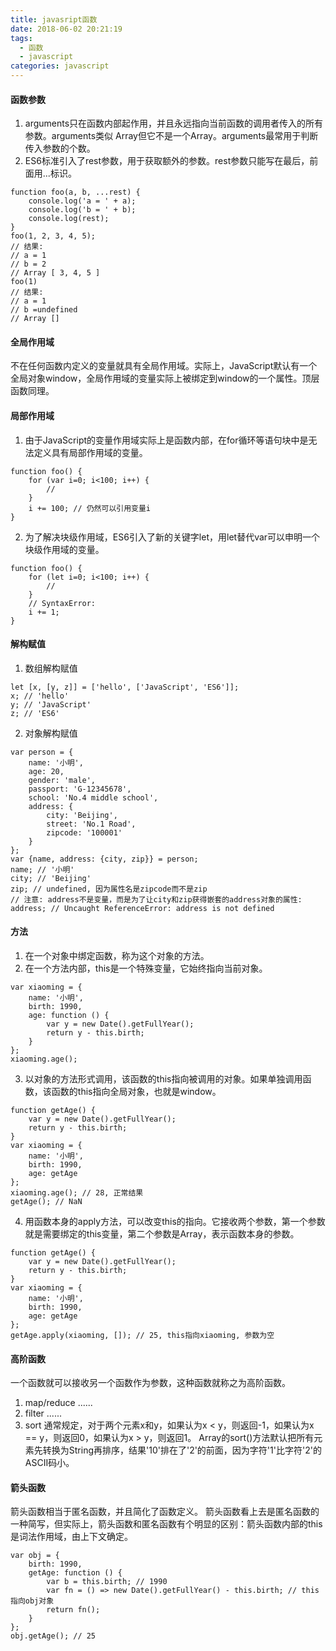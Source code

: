 ```yaml
---
title: javasript函数
date: 2018-06-02 20:21:19
tags:
  - 函数
  - javascript
categories: javascript
---
```


#### 函数参数
1. arguments只在函数内部起作用，并且永远指向当前函数的调用者传入的所有参数。arguments类似 Array但它不是一个Array。arguments最常用于判断传入参数的个数。
2. ES6标准引入了rest参数，用于获取额外的参数。rest参数只能写在最后，前面用...标识。
```
function foo(a, b, ...rest) {
    console.log('a = ' + a);
    console.log('b = ' + b);
    console.log(rest);
}
foo(1, 2, 3, 4, 5);
// 结果:
// a = 1
// b = 2
// Array [ 3, 4, 5 ]
foo(1)
// 结果:
// a = 1
// b =undefined
// Array []
```

#### 全局作用域
不在任何函数内定义的变量就具有全局作用域。实际上，JavaScript默认有一个全局对象window，全局作用域的变量实际上被绑定到window的一个属性。顶层函数同理。

#### 局部作用域
1. 由于JavaScript的变量作用域实际上是函数内部，在for循环等语句块中是无法定义具有局部作用域的变量。
```
function foo() {
    for (var i=0; i<100; i++) {
        //
    }
    i += 100; // 仍然可以引用变量i
}
```
2. 为了解决块级作用域，ES6引入了新的关键字let，用let替代var可以申明一个块级作用域的变量。
```
function foo() {
    for (let i=0; i<100; i++) {
        //
    }
    // SyntaxError:
    i += 1;
}
```

#### 解构赋值
1. 数组解构赋值
```
let [x, [y, z]] = ['hello', ['JavaScript', 'ES6']];
x; // 'hello'
y; // 'JavaScript'
z; // 'ES6'
```
2. 对象解构赋值
```
var person = {
    name: '小明',
    age: 20,
    gender: 'male',
    passport: 'G-12345678',
    school: 'No.4 middle school',
    address: {
        city: 'Beijing',
        street: 'No.1 Road',
        zipcode: '100001'
    }
};
var {name, address: {city, zip}} = person;
name; // '小明'
city; // 'Beijing'
zip; // undefined, 因为属性名是zipcode而不是zip
// 注意: address不是变量，而是为了让city和zip获得嵌套的address对象的属性:
address; // Uncaught ReferenceError: address is not defined
```

#### 方法
1. 在一个对象中绑定函数，称为这个对象的方法。
2. 在一个方法内部，this是一个特殊变量，它始终指向当前对象。
```
var xiaoming = {
    name: '小明',
    birth: 1990,
    age: function () {
        var y = new Date().getFullYear();
        return y - this.birth;
    }
};
xiaoming.age();
```
3. 以对象的方法形式调用，该函数的this指向被调用的对象。如果单独调用函数，该函数的this指向全局对象，也就是window。
```
function getAge() {
    var y = new Date().getFullYear();
    return y - this.birth;
}
var xiaoming = {
    name: '小明',
    birth: 1990,
    age: getAge
};
xiaoming.age(); // 28, 正常结果
getAge(); // NaN
```
4. 用函数本身的apply方法，可以改变this的指向。它接收两个参数，第一个参数就是需要绑定的this变量，第二个参数是Array，表示函数本身的参数。
```
function getAge() {
    var y = new Date().getFullYear();
    return y - this.birth;
}
var xiaoming = {
    name: '小明',
    birth: 1990,
    age: getAge
};
getAge.apply(xiaoming, []); // 25, this指向xiaoming, 参数为空
```
#### 高阶函数
 一个函数就可以接收另一个函数作为参数，这种函数就称之为高阶函数。
1. map/reduce
   ......
2. filter
   ......
3. sort
   通常规定，对于两个元素x和y，如果认为x < y，则返回-1，如果认为x == y，则返回0，如果认为x > y，则返回1。 Array的sort()方法默认把所有元素先转换为String再排序，结果'10'排在了'2'的前面，因为字符'1'比字符'2'的ASCII码小。

#### 箭头函数
箭头函数相当于匿名函数，并且简化了函数定义。
箭头函数看上去是匿名函数的一种简写，但实际上，箭头函数和匿名函数有个明显的区别：箭头函数内部的this是词法作用域，由上下文确定。
```
var obj = {
    birth: 1990,
    getAge: function () {
        var b = this.birth; // 1990
        var fn = () => new Date().getFullYear() - this.birth; // this指向obj对象
        return fn();
    }
};
obj.getAge(); // 25
```
